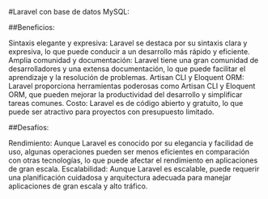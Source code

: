 #Laravel con base de datos MySQL:


##Beneficios:

Sintaxis elegante y expresiva: Laravel se destaca por su sintaxis clara y expresiva, lo que puede conducir a un desarrollo más rápido y eficiente.
Amplia comunidad y documentación: Laravel tiene una gran comunidad de desarrolladores y una extensa documentación, lo que puede facilitar el aprendizaje y la resolución de problemas.
Artisan CLI y Eloquent ORM: Laravel proporciona herramientas poderosas como Artisan CLI y Eloquent ORM, que pueden mejorar la productividad del desarrollo y simplificar tareas comunes.
Costo: Laravel es de código abierto y gratuito, lo que puede ser atractivo para proyectos con presupuesto limitado.



##Desafíos:

Rendimiento: Aunque Laravel es conocido por su elegancia y facilidad de uso, algunas operaciones pueden ser menos eficientes en comparación con otras tecnologías, lo que puede afectar el rendimiento en aplicaciones de gran escala.
Escalabilidad: Aunque Laravel es escalable, puede requerir una planificación cuidadosa y arquitectura adecuada para manejar aplicaciones de gran escala y alto tráfico.

